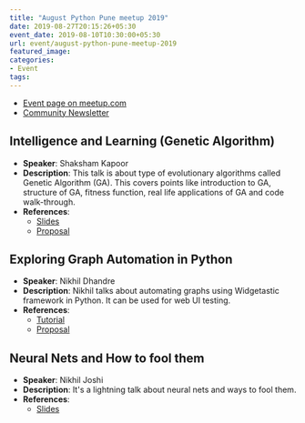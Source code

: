 ```yaml
---
title: "August Python Pune meetup 2019"
date: 2019-08-27T20:15:26+05:30
event_date: 2019-08-10T10:30:00+05:30
url: event/august-python-pune-meetup-2019
featured_image:
categories:
- Event
tags:
---
```


  * [Event page on meetup.com](https://www.meetup.com/PythonPune/events/263413078/)
  * [Community Newsletter](./community_news.md)

## Intelligence and Learning (Genetic Algorithm)
  * **Speaker**: Shaksham Kapoor
  * **Description**: This talk is about type of evolutionary
    algorithms called Genetic Algorithm (GA). This covers points like
    introduction to GA, structure of GA, fitness function, real life
    applications of GA and code walk-through.
  * **References**:
    * [Slides](https://github.com/pythonpune/meetup-talks/files/3491013/Genetic_Prog.pdf)
    * [Proposal](https://github.com/pythonpune/meetup-talks/issues/32)

## Exploring Graph Automation in Python
  * **Speaker**: Nikhil Dhandre
  * **Description**: Nikhil talks about automating graphs using
    Widgetastic framework in Python. It can be used for web UI testing.
  * **References**:
    * [Tutorial](https://github.com/digitronik/tutorial_widgetastic)
    * [Proposal](https://github.com/pythonpune/meetup-talks/issues/25)

## Neural Nets and How to fool them
  * **Speaker**: Nikhil Joshi
  * **Description**: It's a lightning talk about neural nets and ways
    to fool them.
  * **References**:
    * [Slides](https://drive.google.com/open?id=0B4wcNP2r35CRSHNDVWl4WnJxUU9CMUkyWTJYVjVpQUxrcE1Z)
